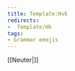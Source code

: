 ```yaml
---
title: Template:Hvk
redirects:
-  Template/Hk
tags:
- Grammar emojis
---
```


[[Neuter|<span title="Neuter (hvorugkyn)" class='emoji neuter singular'></span>]]

